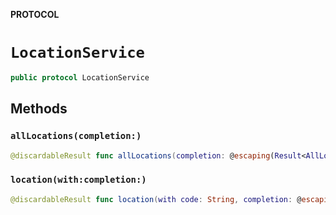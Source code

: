 **PROTOCOL**

# `LocationService`

```swift
public protocol LocationService
```

## Methods
### `allLocations(completion:)`

```swift
@discardableResult func allLocations(completion: @escaping(Result<AllLocations, Error>) -> Void) -> BCGAPICore.Operation?
```

### `location(with:completion:)`

```swift
@discardableResult func location(with code: String, completion: @escaping(Result<OfficeLocationDetails, Error>) -> Void) -> BCGAPICore.Operation?
```
